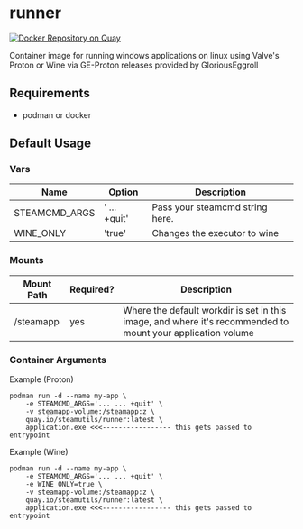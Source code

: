 # runner
[![Docker Repository on Quay](https://quay.io/repository/steamutils/runner/status "Docker Repository on Quay")](https://quay.io/repository/steamutils/runner)

Container image for running windows applications on linux using Valve's Proton or Wine via GE-Proton releases provided by GloriousEggroll

## Requirements

- podman or docker

## Default Usage

### Vars
| Name | Option | Description |
| --- | --- | --- |
| STEAMCMD_ARGS | ' ... +quit' | Pass your steamcmd string here. |
| WINE_ONLY | 'true' | Changes the executor to wine |

### Mounts
| Mount Path | Required? | Description |
| --- | --- | --- |
| /steamapp | yes | Where the default workdir is set in this image, and where it's recommended to mount your application volume |

### Container Arguments


Example (Proton)
```
podman run -d --name my-app \
	-e STEAMCMD_ARGS='... ... +quit' \
	-v steamapp-volume:/steamapp:z \
	quay.io/steamutils/runner:latest \
	application.exe <<<----------------- this gets passed to entrypoint
```
Example (Wine)
```
podman run -d --name my-app \
	-e STEAMCMD_ARGS='... ... +quit' \
  	-e WINE_ONLY=true \
	-v steamapp-volume:/steamapp:z \
	quay.io/steamutils/runner:latest \
	application.exe <<<----------------- this gets passed to entrypoint
```
